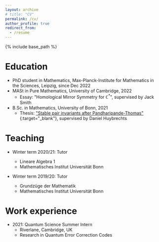 ```yaml
---
layout: archive
# title: "CV"
permalink: /cv/
author_profile: true
redirect_from:
  - /resume
---
```


{% include base_path %}

Education
======
* PhD student in Mathematics, Max-Planck-Institute for Mathematics in the Sciences, Leipzig, since Dec 2022
* MASt in Pure Mathematics, University of Cambridge, 2022
  * Essay: "Homological Mirror Symmetry for $\mathbb{C}^*$", supervised by Jack Smith
* B.Sc. in Mathematics, University of Bonn, 2021
  * Thesis: ["Stable pair invariants after Pandharipande-Thomas"](/files/bachelor_thesis.pdf){:target="_blank"}, supervised by Daniel Huybrechts


Teaching
======
* Winter term 2020/21: Tutor
  * Lineare Algebra 1
  * Mathematisches Institut Universität Bonn

* Winter term 2019/20: Tutor
  * Grundzüge der Mathematik
  * Mathematisches Institut Universität Bonn


Work experience
======
* 2021: Quantum Science Summer Intern
  * Riverlane, Cambridge, UK
  * Research in Quantum Error Correction Codes

  
<!-- Skills
======
* Skill 1
* Skill 2
  * Sub-skill 2.1
  * Sub-skill 2.2
  * Sub-skill 2.3
* Skill 3

Publications
======
  <ul>{% for post in site.publications %}
    {% include archive-single-cv.html %}
  {% endfor %}</ul>
  
Talks
======
  <ul>{% for post in site.talks %}
    {% include archive-single-talk-cv.html %}
  {% endfor %}</ul>
  
Teaching
======
  <ul>{% for post in site.teaching %}
    {% include archive-single-cv.html %}
  {% endfor %}</ul>
  
Service and leadership
======
* Currently signed in to 43 different slack teams -->
